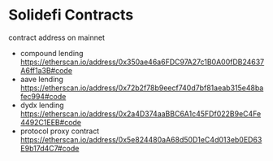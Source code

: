 # Solidefi Contracts 
contract address on mainnet
- compound lending https://etherscan.io/address/0x350ae46a6FDC97A27c1B0A00fDB24637A6ff1a3B#code
- aave lending  https://etherscan.io/address/0x72b2f78b9eecf740d7bf81aeab315e48bafec994#code
- dydx lending https://etherscan.io/address/0x2a4D374aaBBC6A1c45FDf022B9eC4Fe4492C1EEB#code
- protocol proxy contract https://etherscan.io/address/0x5e824480aA68d50D1eC4d013eb0ED63E9b17d4C7#code